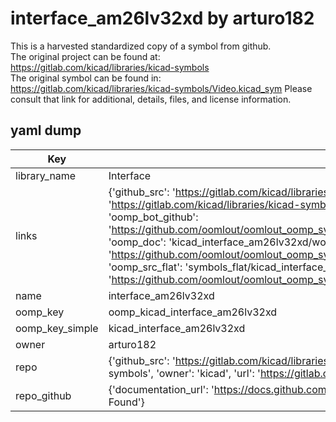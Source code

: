 # interface_am26lv32xd by arturo182  
This is a harvested standardized copy of a symbol from github.  
The original project can be found at:  
https://gitlab.com/kicad/libraries/kicad-symbols  
The original symbol can be found in:
https://gitlab.com/kicad/libraries/kicad-symbols/Video.kicad_sym
Please consult that link for additional, details, files, and license information.  
## yaml dump  
| Key | Value |  
| --- | --- |  
| library_name | Interface |  
| links | {'github_src': 'https://gitlab.com/kicad/libraries/kicad-symbols/Video.kicad_sym', 'github_src_repo': 'https://gitlab.com/kicad/libraries/kicad-symbols', 'oomp_bot': 'kicad_interface_am26lv32xd/working', 'oomp_bot_github': 'https://github.com/oomlout/oomlout_oomp_symbol_bot/tree/main/kicad_interface_am26lv32xd/working', 'oomp_doc': 'kicad_interface_am26lv32xd/working', 'oomp_doc_github': 'https://github.com/oomlout/oomlout_oomp_symbol_doc/tree/main/kicad_interface_am26lv32xd/working', 'oomp_src_flat': 'symbols_flat/kicad_interface_am26lv32xd/working', 'oomp_src_flat_github': 'https://github.com/oomlout/oomlout_oomp_symbol_src/tree/main/kicad_interface_am26lv32xd/working'} |  
| name | interface_am26lv32xd |  
| oomp_key | oomp_kicad_interface_am26lv32xd |  
| oomp_key_simple | kicad_interface_am26lv32xd |  
| owner | arturo182 |  
| repo | {'github_src': 'https://gitlab.com/kicad/libraries/kicad-symbols/Video.kicad_sym', 'name': 'libraries/kicad-symbols', 'owner': 'kicad', 'url': 'https://gitlab.com/kicad/libraries/kicad-symbols'} |  
| repo_github | {'documentation_url': 'https://docs.github.com/rest/repos/repos#get-a-repository', 'message': 'Not Found'} |  

